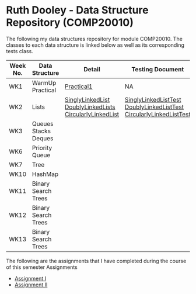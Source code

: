 # Ruth Dooley - Data Structure Repository (COMP20010)
The following my data structures repository for module COMP20010. The classes to each data structure is linked below as well as its corresponding tests class.

Week No. | Data Structure | Detail | Testing Document
-------- | -------------- | -------|-----------------
WK1 | WarmUp Practical | [Practical1](https://github.com/ucd2016comp20010/data-structures-development-RuthDooley/blob/main/src/Practical1.java) | NA
WK2 | Lists | [SinglyLinkedList](https://github.com/ucd2016comp20010/data-structures-development-RuthDooley/blob/main/src/SinglyLinkedList.java)<br/>[DoublyLinkedLists](https://github.com/ucd2016comp20010/data-structures-development-RuthDooley/blob/main/src/DoublyLinkedLists.java)<br/>[CircularlyLinkedList](https://github.com/ucd2016comp20010/data-structures-development-RuthDooley/blob/main/src/CircularlyLinkedList.java) | [SinglyLinkedListTest](https://github.com/ucd2016comp20010/data-structures-development-RuthDooley/blob/main/tests/SinglyLinkedListTest.java)<br/>[DoublyLinkedListTest](https://github.com/ucd2016comp20010/data-structures-development-RuthDooley/blob/main/tests/DoublyLinkedListTest.java)<br/>[CircularlyLinkedListTest](https://github.com/ucd2016comp20010/data-structures-development-RuthDooley/blob/main/tests/CircularlyLinkedListTest.java)<br/>
WK3 | Queues<br/>Stacks<br/>Deques| []() |
WK6 | Priority Queue | []() |
WK7 | Tree | []() |
WK10 | HashMap | []() |
WK11 | Binary Search Trees | []() |
WK12 | Binary Search Trees | []() |
WK13 | Binary Search Trees | []() |

The following are the assignments that I have completed during the course of this semester 
Assignments 
* [Assignment I](https://github.com/ucd2016comp20010/data-structures-development-RuthDooley/tree/main/assignment1)
* [Assignment II](https://github.com/ucd2016comp20010/data-structures-development-RuthDooley/tree/main/assignment2)
